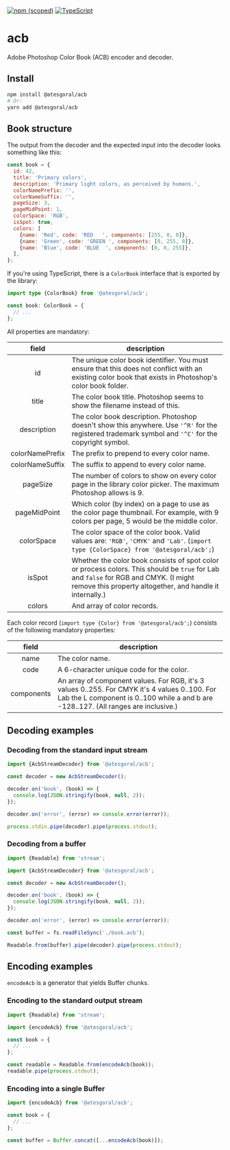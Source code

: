 [![npm (scoped)](https://img.shields.io/npm/v/@atesgoral/acb)](https://www.npmjs.com/package/@atesgoral/acb)
[![TypeScript](https://img.shields.io/badge/%3C%2F%3E-TypeScript-%230074c1.svg)](http://www.typescriptlang.org/)

# acb

Adobe Photoshop Color Book (ACB) encoder and decoder.

## Install

```sh
npm install @atesgoral/acb
# Or:
yarn add @atesgoral/acb
```

## Book structure

The output from the decoder and the expected input into the decoder looks something like this:

```js
const book = {
  id: 42,
  title: 'Primary colors',
  description: 'Primary light colors, as perceived by humans.',
  colorNamePrefix: '',
  colorNameSuffix: '',
  pageSize: 3,
  pageMidPoint: 1,
  colorSpace: 'RGB',
  isSpot: true,
  colors: [
    {name: 'Red', code: 'RED   ', components: [255, 0, 0]},
    {name: 'Green', code: 'GREEN ', components: [0, 255, 0]},
    {name: 'Blue', code: 'BLUE  ', components: [0, 0, 255]},
  ],
};
```

If you're using TypeScript, there is a `ColorBook` interface that is exported by the library:

```ts
import type {ColorBook} from '@atesgoral/acb';

const book: ColorBook = {
  // ...
};
```

All properties are mandatory:

|field|description|
|:-:|-|
|id|The unique color book identifier. You must ensure that this does not conflict with an existing color book that exists in Photoshop's color book folder.|
|title|The color book title. Photoshop seems to show the filename instead of this.|
|description|The color book description. Photoshop doesn't show this anywhere. Use `'^R'` for the registered trademark symbol and `'^C'` for the copyright symbol.|
|colorNamePrefix|The prefix to prepend to every color name.|
|colorNameSuffix|The suffix to append to every color name.|
|pageSize|The number of colors to show on every color page in the library color picker. The maximum Photoshop allows is 9.|
|pageMidPoint|Which color (by index) on a page to use as the color page thumbnail. For example, with 9 colors per page, 5 would be the middle color.|
|colorSpace|The color space of the color book. Valid values are: `'RGB'`, `'CMYK'` and `'Lab'`. (`import type {ColorSpace} from '@atesgoral/acb';`)|
|isSpot|Whether the color book consists of spot color or process colors. This should be `true` for Lab and `false` for RGB and CMYK. (I might remove this property altogether, and handle it internally.)|
|colors|And array of color records.|

Each color record (`import type {Color} from '@atesgoral/acb';`) consists of the following mandatory properties:

|field|description|
|:-:|-|
|name|The color name.|
|code|A 6-character unique code for the color.|
|components|An array of component values. For RGB, it's 3 values 0..255. For CMYK it's 4 values 0..100. For Lab the L component is 0..100 while a and b are -128..127. (All ranges are inclusive.)|

## Decoding examples

### Decoding from the standard input stream

```js
import {AcbStreamDecoder} from '@atesgoral/acb';

const decoder = new AcbStreamDecoder();

decoder.on('book', (book) => {
  console.log(JSON.stringify(book, null, 2));
});

decoder.on('error', (error) => console.error(error));

process.stdin.pipe(decoder).pipe(process.stdout);
```

### Decoding from a buffer

```js
import {Readable} from 'stream';

import {AcbStreamDecoder} from '@atesgoral/acb';

const decoder = new AcbStreamDecoder();

decoder.on('book', (book) => {
  console.log(JSON.stringify(book, null, 2));
});

decoder.on('error', (error) => console.error(error));

const buffer = fs.readFileSync('./book.acb');

Readable.from(buffer).pipe(decoder).pipe(process.stdout);
```

## Encoding examples

`encodeAcb` is a generator that yields Buffer chunks.

### Encoding to the standard output stream

```js
import {Readable} from 'stream';

import {encodeAcb} from '@atesgoral/acb';

const book = {
  // ...
};

const readable = Readable.from(encodeAcb(book));
readable.pipe(process.stdout);
```

### Encoding into a single Buffer

```js
import {encodeAcb} from '@atesgoral/acb';

const book = {
  // ...
};

const buffer = Buffer.concat([...encodeAcb(book)]);
```
